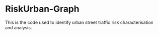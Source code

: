 # RiskUrban-Graph
This is the code used to identify urban street traffic risk characterisation and analysis.
